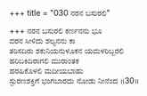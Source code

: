 +++
title = "030 ನರನ ಬಸುರಲಿ"

+++
ನರನ ಬಸುರಲಿ ಕರ್ಣನನು ಭೂ  
ವರನ ಸೀಳಿದು ಶಲ್ಯನನು ಕಾ  
ತರಿಸದಿರು ಶಕುನಿಯನುಳೂಕನ ಯಮಳರಿಬ್ಬರಲಿ  
ಹರಿಬಕಿದಿರಾಗಲಿ ಮುರಾಂತಕ  
ಹರಹಿಕೊಳಲಿ ಮದೀಯಬಾಹು  
ಸ್ಫುರಣಶಕ್ತಿಗೆ ಭಂಗಬಾರದು ನೋಡು ನೀನೆಂದ      ॥30॥